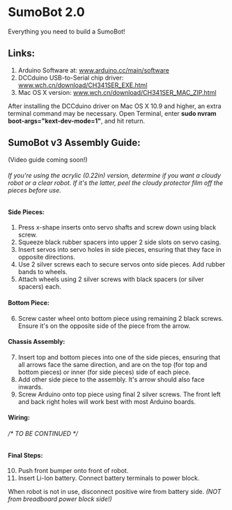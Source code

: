 # SumoBot 2.0
Everything you need to build a SumoBot!

## Links:
1. Arduino Software at: www.arduino.cc/main/software
2. DCCduino USB-to-Serial chip driver: www.wch.cn/download/CH341SER_EXE.html
3. Mac OS X version: www.wch.cn/download/CH341SER_MAC_ZIP.html

After installing the DCCduino driver on Mac OS X 10.9 and higher, an extra terminal command may be necessary.
Open Terminal, enter **sudo nvram boot-args="kext-dev-mode=1"**, and hit return.

## SumoBot v3 Assembly Guide:
(Video guide coming soon!)
###### If you're using the acrylic (0.22in) version, determine if you want a cloudy robot or a clear robot. If it's the latter, peel the cloudy protector film off the pieces before use.

#### Side Pieces:
1. Press x-shape inserts onto servo shafts and screw down using black screw.
2. Squeeze black rubber spacers into upper 2 side slots on servo casing.
3. Insert servos into servo holes in side pieces, ensuring that they face in opposite directions.
4. Use 2 silver screws each to secure servos onto side pieces. Add rubber bands to wheels.
6. Attach wheels using 2 silver screws with black spacers (or silver spacers) each.

#### Bottom Piece:
6. Screw caster wheel onto bottom piece using remaining 2 black screws. Ensure it's on the opposite side of the piece from the arrow.

#### Chassis Assembly:
7. Insert top and bottom pieces into one of the side pieces, ensuring that all arrows face the same direction, and are on the top (for top and bottom pieces) or inner (for side pieces) side of each piece.
8. Add other side piece to the assembly. It's arrow should also face inwards.
9. Screw Arduino onto top piece using final 2 silver screws. The front left and back right holes will work best with most Arduino boards.

#### Wiring:
###### /* TO BE CONTINUED */

#### Final Steps:
10. Push front bumper onto front of robot.
11. Insert Li-Ion battery. Connect battery terminals to power block.

When robot is not in use, disconnect positive wire from battery side. *(NOT from breadboard power block side!)*